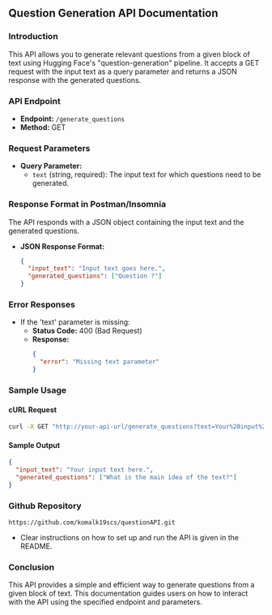 

## Question Generation API Documentation

### Introduction
This API allows you to generate relevant questions from a given block of text using Hugging Face's "question-generation" pipeline. It accepts a GET request with the input text as a query parameter and returns a JSON response with the generated questions.

### API Endpoint
- **Endpoint:** `/generate_questions`
- **Method:** GET

### Request Parameters
- **Query Parameter:**
  - `text` (string, required): The input text for which questions need to be generated.

### Response Format in Postman/Insomnia
The API responds with a JSON object containing the input text and the generated questions.

- **JSON Response Format:**
  ```json
  {
    "input_text": "Input text goes here.",
    "generated_questions": ["Question ?"]
  }
  ```

### Error Responses
- If the 'text' parameter is missing:
  - **Status Code:** 400 (Bad Request)
  - **Response:**
    ```json
    {
      "error": "Missing text parameter"
    }
    ```

### Sample Usage
#### cURL Request
```bash
curl -X GET "http://your-api-url/generate_questions?text=Your%20input%20text%20here"
```

#### Sample Output
```json
{
  "input_text": "Your input text here.",
  "generated_questions": ["What is the main idea of the text?"]
}
```



### Github Repository
```
https://github.com/komalk19scs/questionAPI.git
```
- Clear instructions on how to set up and run the API is given in the README.

### Conclusion
This API provides a simple and efficient way to generate questions from a given block of text. This documentation guides users on how to interact with the API using the specified endpoint and parameters.
